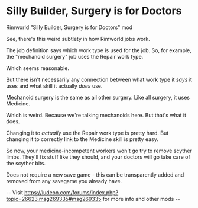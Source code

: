 # Silly Builder, Surgery is for Doctors
Rimworld "Silly Builder, Surgery is for Doctors" mod

See, there's this weird subtlety in how Rimworld jobs work.

The job definition says which work type is used for the job. So, for example, the "mechanoid surgery" job uses the Repair work type.

Which seems reasonable.

But there isn't necessarily any connection between what work type it *says* it uses and what skill it actually *does* use.

Mechanoid surgery is the same as all other surgery. Like all surgery, it uses Medicine.

Which is weird. Because we're talking mechanoids here. But that's what it does.

Changing it to *actually* use the Repair work type is pretty hard. But changing it to correctly link to the Medicine skill is pretty easy.

So now, your medicine-incompetent workers won't go try to remove scyther limbs. They'll fix stuff like they should, and your doctors will go take care of the scyther bits.

Does not require a new save game - this can be transparently added and removed from any savegame you already have.

-- Visit https://ludeon.com/forums/index.php?topic=26623.msg269335#msg269335 for more info and other mods --